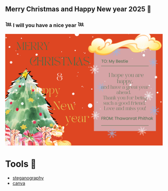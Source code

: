 ## Merry Christmas and Happy New year 2025 🤶
### 𓆙 I will you have a nice year 𓆙
![Tong-card](./image/6530200657_e-card.png) 

# Tools 🎁
- [steganography](https://stylesuxx.github.io/steganography/)
- [canva](https://www.canva.com/)
